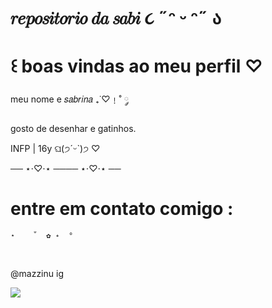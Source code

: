 # 𝑟𝑒𝑝𝑜𝑠𝑖𝑡𝑜𝑟𝑖𝑜 𝑑𝑎 𝑠𝑎𝑏𝑖  ૮ ˶ᵔ ᵕ ᵔ˶ ა

# ꒰ boas vindas ao meu perfil ♡


meu nome e 𝑠𝑎𝑏𝑟𝑖𝑛𝑎  ₊˙♡﹗˚ ༘

gosto de desenhar e gatinhos.

INFP | 16y  ଘ(੭ˊᵕˋ)੭ ♡

── ⋆⋅♡⋅⋆ ──── ⋆⋅♡⋅⋆ ──



# entre em contato comigo :

    ⋆    ˚  ✿ ˖  °
⠀⠀⠀⠀⠀⠀⠀⠀⠀⠀⠀⠀⠀⠀⠀⠀⠀⠀⠀⠀⠀

@mazzinu ig

![](https://i.giphy.com/media/v1.Y2lkPTc5MGI3NjExbHY5cXk1aWRia3ViZHVlem5jOGx3bTY3bjRjZGdsZHB2dmV5aTUzMCZlcD12MV9pbnRlcm5hbF9naWZfYnlfaWQmY3Q9cw/uCAjP7QgT0bIXbZZay/giphy.giff)
